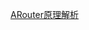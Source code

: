 [ARouter原理解析](https://github.com/AirrWang/TechnologyStack/blob/master/ARouter%E5%8E%9F%E7%90%86%E8%A7%A3%E6%9E%90.md)
